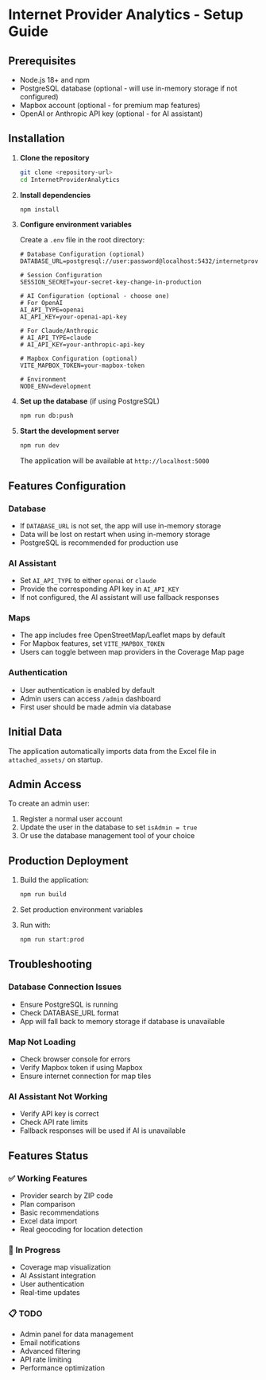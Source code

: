 # Internet Provider Analytics - Setup Guide

## Prerequisites

- Node.js 18+ and npm
- PostgreSQL database (optional - will use in-memory storage if not configured)
- Mapbox account (optional - for premium map features)
- OpenAI or Anthropic API key (optional - for AI assistant)

## Installation

1. **Clone the repository**
   ```bash
   git clone <repository-url>
   cd InternetProviderAnalytics
   ```

2. **Install dependencies**
   ```bash
   npm install
   ```

3. **Configure environment variables**
   
   Create a `.env` file in the root directory:
   ```env
   # Database Configuration (optional)
   DATABASE_URL=postgresql://user:password@localhost:5432/internetproviders

   # Session Configuration
   SESSION_SECRET=your-secret-key-change-in-production

   # AI Configuration (optional - choose one)
   # For OpenAI
   AI_API_TYPE=openai
   AI_API_KEY=your-openai-api-key

   # For Claude/Anthropic
   # AI_API_TYPE=claude
   # AI_API_KEY=your-anthropic-api-key

   # Mapbox Configuration (optional)
   VITE_MAPBOX_TOKEN=your-mapbox-token

   # Environment
   NODE_ENV=development
   ```

4. **Set up the database** (if using PostgreSQL)
   ```bash
   npm run db:push
   ```

5. **Start the development server**
   ```bash
   npm run dev
   ```

   The application will be available at `http://localhost:5000`

## Features Configuration

### Database
- If `DATABASE_URL` is not set, the app will use in-memory storage
- Data will be lost on restart when using in-memory storage
- PostgreSQL is recommended for production use

### AI Assistant
- Set `AI_API_TYPE` to either `openai` or `claude`
- Provide the corresponding API key in `AI_API_KEY`
- If not configured, the AI assistant will use fallback responses

### Maps
- The app includes free OpenStreetMap/Leaflet maps by default
- For Mapbox features, set `VITE_MAPBOX_TOKEN`
- Users can toggle between map providers in the Coverage Map page

### Authentication
- User authentication is enabled by default
- Admin users can access `/admin` dashboard
- First user should be made admin via database

## Initial Data

The application automatically imports data from the Excel file in `attached_assets/` on startup.

## Admin Access

To create an admin user:
1. Register a normal user account
2. Update the user in the database to set `isAdmin = true`
3. Or use the database management tool of your choice

## Production Deployment

1. Build the application:
   ```bash
   npm run build
   ```

2. Set production environment variables
3. Run with:
   ```bash
   npm run start:prod
   ```

## Troubleshooting

### Database Connection Issues
- Ensure PostgreSQL is running
- Check DATABASE_URL format
- App will fall back to memory storage if database is unavailable

### Map Not Loading
- Check browser console for errors
- Verify Mapbox token if using Mapbox
- Ensure internet connection for map tiles

### AI Assistant Not Working
- Verify API key is correct
- Check API rate limits
- Fallback responses will be used if AI is unavailable

## Features Status

### ✅ Working Features
- Provider search by ZIP code
- Plan comparison
- Basic recommendations
- Excel data import
- Real geocoding for location detection

### 🚧 In Progress
- Coverage map visualization
- AI Assistant integration
- User authentication
- Real-time updates

### 📋 TODO
- Admin panel for data management
- Email notifications
- Advanced filtering
- API rate limiting
- Performance optimization 